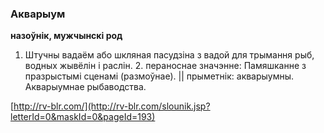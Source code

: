 ### Акварыум
**назоўнік, мужчынскі род**

1. Штучны вадаём або шкляная пасудзіна з вадой для трымання рыб, водных жывёлін і раслін. 2. пераноснае значэнне: Памяшканне з празрыстымі сценамі (размоўнае). || прыметнік: акварыумны. Акварыумнае рыбаводства.

<a rel="author">[http://rv-blr.com/](http://rv-blr.com/slounik.jsp?letterId=0&maskId=0&pageId=193)</a>
